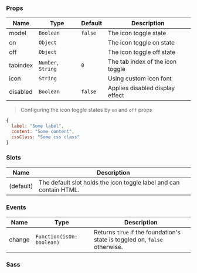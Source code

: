 ### Props

| Name     | Type               | Default | Description                      |
| -------- | ------------------ | ------- | -------------------------------- |
| model    | `Boolean`          | `false` | The icon toggle state            |
| on       | `Object`           |         | The icon toggle on state         |
| off      | `Object`           |         | The icon toggle off state        |
| tabindex | `Number`, `String` | `0`     | The tab index of the icon toggle |
| icon     | `String`           |         | Using custom icon font           |
| disabled | `Boolean`          | `false` | Applies disabled display effect  |

> Configuring the icon toggle states by `on` and `off` props

```js
{
  label: "Some label",
  content: "Some content",
  cssClass: "Some css class"
}
```

### Slots

| Name      | Description                                                        |
| --------- | ------------------------------------------------------------------ |
| (default) | The default slot holds the icon toggle label and can contain HTML. |

### Events

| Name   | Type                      | Description                                                                |
| ------ | ------------------------- | -------------------------------------------------------------------------- |
| change | `Function(isOn: boolean)` | Returns `true` if the foundation's state is toggled on, `false` otherwise. |

### Sass
